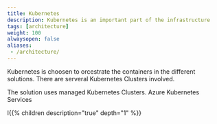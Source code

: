 ```yaml
---
title: Kubernetes
description: Kubernetes is an important part of the infrastructure
tags: [architecture]
weight: 100
alwaysopen: false
aliases:
 - /architecture/
---
```


Kubernetes is choosen to orcestrate the containers in the different solutions. There are serveral Kubernetes Clusters involved.

The solution uses managed Kubernetes Clusters. Azure Kubernetes Services 


I{{% children description="true" depth="1" %}}
